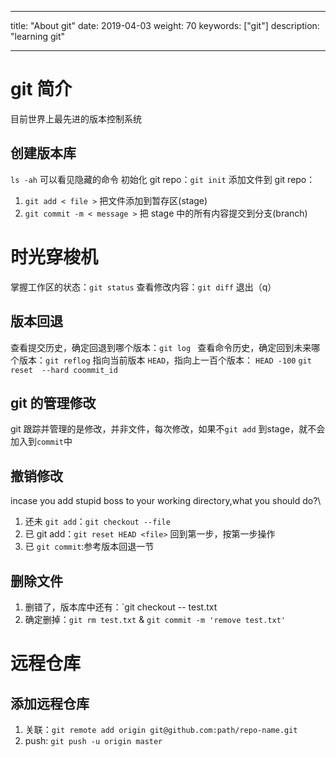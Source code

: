 
---
title: "About git"
date: 2019-04-03 
weight: 70
keywords: ["git"]
description: "learning git"

---

# git 简介
目前世界上最先进的版本控制系统
## 创建版本库
`ls -ah` 可以看见隐藏的命令
初始化 git repo：`git init`
添加文件到 git repo：
1. `git add < file >` 把文件添加到暂存区(stage)
2. `git commit -m < message >` 把 stage 中的所有内容提交到分支(branch)
# 时光穿梭机
掌握工作区的状态：`git status`
查看修改内容：`git diff` 退出（q）
## 版本回退
查看提交历史，确定回退到哪个版本：`git log `
查看命令历史，确定回到未来哪个版本：`git reflog` 
指向当前版本 `HEAD`，指向上一百个版本： `HEAD -100`  `git reset  --hard coommit_id`
## git 的管理修改
git 跟踪并管理的是修改，并非文件，每次修改，如果不`git add` 到stage，就不会加入到`commit`中
## 撤销修改
incase you add stupid boss to your working directory,what you should do?\
1. 还未 `git add`：`git checkout --file`
2. 已 git add：`git reset HEAD <file>` 回到第一步，按第一步操作
3. 已 `git commit`:参考版本回退一节
## 删除文件
1. 删错了，版本库中还有：`git checkout -- test.txt
2. 确定删掉：`git rm test.txt` & `git commit -m 'remove test.txt'`
# 远程仓库
## 添加远程仓库
1. 关联：`git remote add origin git@github.com:path/repo-name.git`
2. push: `git push -u origin master`